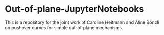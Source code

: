 # Out-of-plane-JupyterNotebooks
This is a repository for the joint work of Caroline Heitmann and Aline Bönzli on pushover curves for simple out-of-plane mechanisms
